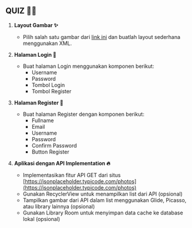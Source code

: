 
## QUIZ 🤳🏻

1. **Layout Gambar ✨**
   - Pilih salah satu gambar dari [link ini](bit.ly/quiz2Android) dan buatlah layout sederhana menggunakan XML.

2. **Halaman Login 🚪**
   - Buat halaman Login menggunakan komponen berikut:
     - Username
     - Password
     - Tombol Login
     - Tombol Register

3. **Halaman Register 📩**
   - Buat halaman Register dengan komponen berikut:
     - Fullname
     - Email
     - Username
     - Password
     - Confirm Password
     - Button Register

4. **Aplikasi dengan API Implementation 🔥**
   - Implementasikan fitur API GET dari situs [https://jsonplaceholder.typicode.com/photos](https://jsonplaceholder.typicode.com/photos)
   - Gunakan RecyclerView untuk menampilkan list dari API (opsional)
   - Tampilkan gambar dari API dalam list menggunakan Glide, Picasso, atau library lainnya (opsional)
   - Gunakan Library Room untuk menyimpan data cache ke database lokal (opsional)
